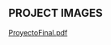 ## PROJECT IMAGES
[ProyectoFinal.pdf](https://github.com/RCaminero/FinalProject-PHP-Prog2/files/10230549/ProyectoFinal.pdf)
